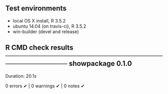 ## Test environments
* local OS X install, R 3.5.2
* ubuntu 14.04 (on travis-ci), R 3.5.2
* win-builder (devel and release)


## R CMD check results ────────────────────────────────────────────── showpackage 0.1.0 
Duration: 20.1s

0 errors ✔ | 0 warnings ✔ | 0 notes ✔
